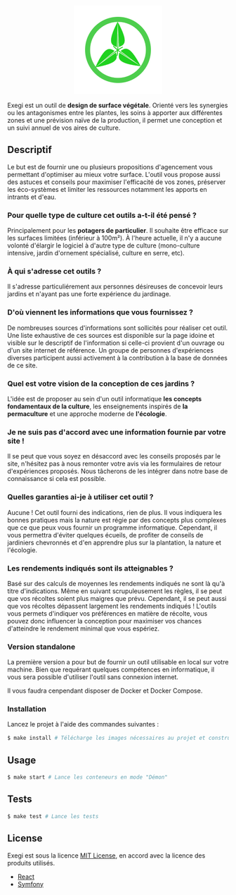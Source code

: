 <div align="center"><img src="client/public/logo.png" alt="API Platform"></div>

Exegi est un outil de **design de surface végétale**. Orienté vers les synergies ou les antagonismes entre les plantes, les soins à apporter aux différentes zones et une prévision naïve de la production, il permet une conception et un suivi annuel de vos aires de culture.

## Descriptif

Le but est de fournir une ou plusieurs propositions d'agencement vous permettant d'optimiser au mieux votre surface. L'outil vous propose aussi des astuces et conseils pour maximiser l'efficacité de vos zones, préserver les éco-systèmes et limiter les ressources notamment les apports en intrants et d'eau.

### Pour quelle type de culture cet outils a-t-il été pensé ?

Principalement pour les **potagers de particulier**. Il souhaite être efficace sur les surfaces limitées (inférieur à 100m²). À l'heure actuelle, il n'y a aucune volonté d'élargir le logiciel à d'autre type de culture (mono-culture intensive, jardin d'ornement spécialisé, culture en serre, etc).

### À qui s'adresse cet outils ?

Il s'adresse particuliérement aux personnes désireuses de concevoir leurs jardins et n'ayant pas une forte expérience du jardinage.

### D'où viennent les informations que vous fournissez ?

De nombreuses sources d'informations sont sollicités pour réaliser cet outil.
Une liste exhaustive de ces sources est disponible sur la page idoine et visible sur le descriptif de l'information si celle-ci provient d'un ouvrage ou d'un site internet de référence.
Un groupe de personnes d'expériences diverses participent aussi activement à la contribution à la base de données de ce site.

### Quel est votre vision de la conception de ces jardins ?

L'idée est de proposer au sein d'un outil informatique **les concepts fondamentaux de la culture**, les enseignements inspirés de **la permaculture** et une approche moderne de **l'écologie**.

### Je ne suis pas d'accord avec une information fournie par votre site !

Il se peut que vous soyez en désaccord avec les conseils proposés par le site, n'hésitez pas à nous remonter votre avis via les formulaires de retour d'expériences proposés. Nous tâcherons de les intégrer dans notre base de connaissance si cela est possible.

### Quelles garanties ai-je à utiliser cet outil ?

Aucune ! Cet outil fourni des indications, rien de plus. Il vous indiquera les bonnes pratiques mais la nature est régie par des concepts plus complexes que ce que peux vous fournir un programme informatique. Cependant, il vous permettra d'éviter quelques écueils, de profiter de conseils de jardiniers chevronnés et d'en apprendre plus sur la plantation, la nature et l'écologie.

### Les rendements indiqués sont ils atteignables ?

Basé sur des calculs de moyennes les rendements indiqués ne sont là qu'à titre d'indications. Même en suivant scrupuleusement les règles, il se peut que vos récoltes soient plus maigres que prévu.
Cependant, il se peut aussi que vos récoltes dépassent largement les rendements indiqués !
L'outils vous permets d'indiquer vos préférences en matière de récolte, vous pouvez donc influencer la conception pour maximiser vos chances d'atteindre le rendement minimal que vous espériez.

### Version standalone

La première version a pour but de fournir un outil utilisable en local sur votre machine. Bien que requérant quelques compétences en informatique, il vous sera possible d'utiliser l'outil sans connexion internet.

Il vous faudra cenpendant disposer de Docker et Docker Compose.

### Installation

Lancez le projet à l'aide des commandes suivantes :

```bash
$ make install # Télécharge les images nécessaires au projet et construit les dépendances
```

## Usage

```bash
$ make start # Lance les conteneurs en mode "Démon"
```

## Tests

```bash
$ make test # Lance les tests
```

## License

Exegi est sous la licence [MIT License](LICENSE), en accord avec la licence des produits utilisés.

-   [React](https://github.com/facebook/react/blob/master/LICENSE)
-   [Symfony](https://github.com/symfony/symfony/blob/master/LICENSE)
